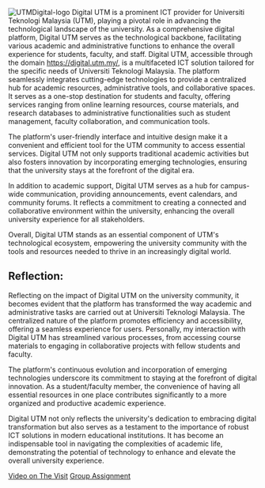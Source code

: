 ![UTMDigital-logo](https://github.com/AhmadMuawya/TIS-06/assets/147373032/08c1d22c-3c49-452d-a0f9-4f28ba257bc5)
Digital UTM is a prominent ICT provider for Universiti Teknologi Malaysia (UTM), playing a pivotal role in advancing the technological landscape of the university. As a comprehensive digital platform, Digital UTM serves as the technological backbone, facilitating various academic and administrative functions to enhance the overall experience for students, faculty, and staff.
Digital UTM, accessible through the domain https://digital.utm.my/, is a multifaceted ICT solution tailored for the specific needs of Universiti Teknologi Malaysia. The platform seamlessly integrates cutting-edge technologies to provide a centralized hub for academic resources, administrative tools, and collaborative spaces. It serves as a one-stop destination for students and faculty, offering services ranging from online learning resources, course materials, and research databases to administrative functionalities such as student management, faculty collaboration, and communication tools.

The platform's user-friendly interface and intuitive design make it a convenient and efficient tool for the UTM community to access essential services. Digital UTM not only supports traditional academic activities but also fosters innovation by incorporating emerging technologies, ensuring that the university stays at the forefront of the digital era.

In addition to academic support, Digital UTM serves as a hub for campus-wide communication, providing announcements, event calendars, and community forums. It reflects a commitment to creating a connected and collaborative environment within the university, enhancing the overall university experience for all stakeholders.

Overall, Digital UTM stands as an essential component of UTM's technological ecosystem, empowering the university community with the tools and resources needed to thrive in an increasingly digital world.

Reflection:
---
Reflecting on the impact of Digital UTM on the university community, it becomes evident that the platform has transformed the way academic and administrative tasks are carried out at Universiti Teknologi Malaysia. The centralized nature of the platform promotes efficiency and accessibility, offering a seamless experience for users. Personally, my interaction with Digital UTM has streamlined various processes, from accessing course materials to engaging in collaborative projects with fellow students and faculty.

The platform's continuous evolution and incorporation of emerging technologies underscore its commitment to staying at the forefront of digital innovation. As a student/faculty member, the convenience of having all essential resources in one place contributes significantly to a more organized and productive academic experience.

Digital UTM not only reflects the university's dedication to embracing digital transformation but also serves as a testament to the importance of robust ICT solutions in modern educational institutions. It has become an indispensable tool in navigating the complexities of academic life, demonstrating the potential of technology to enhance and elevate the overall university experience.

[Video on The Visit](https://youtu.be/3b-hPxODZrc)
[Group Assignment](./Assignment3.pdf)
